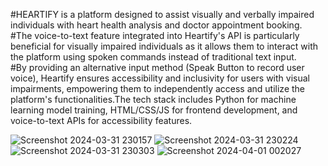 #HEARTIFY is a platform designed to assist visually and verbally impaired individuals with heart health analysis and doctor appointment booking. 
#The voice-to-text feature integrated into Heartify's API is particularly beneficial for visually impaired individuals as it allows them to interact with the platform using spoken commands instead of traditional text input.  
#By providing an alternative input method (Speak Button to record user voice), Heartify ensures accessibility and inclusivity for users with visual impairments, empowering them to independently access and utilize the platform's functionalities.The tech stack includes Python for machine learning model training, HTML/CSS/JS for frontend development, and voice-to-text APIs for accessibility features.

![Screenshot 2024-03-31 230157](https://github.com/sneharawat1404/HeartBot-with-query-resolving-feature/assets/142423437/a47838e5-3eef-4713-9a41-c56891f328b2)
![Screenshot 2024-03-31 230224](https://github.com/sneharawat1404/HeartBot-with-query-resolving-feature/assets/142423437/05d1bc43-4fde-4d5b-97f5-25adc96442a6)
![Screenshot 2024-03-31 230303](https://github.com/sneharawat1404/HeartBot-with-query-resolving-feature/assets/142423437/97b4a7d3-0599-4a00-a6df-cdfaeb2d4fd4)
![Screenshot 2024-04-01 002027](https://github.com/sneharawat1404/HeartBot-with-query-resolving-feature/assets/142423437/8f29672a-56ff-4476-9149-c9f09cd2a316)
